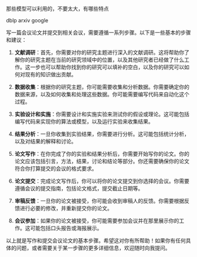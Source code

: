 那些模型可以利用的，不要太大，有哪些特点

dblp arxiv google

写一篇会议论文并提交到相关会议，需要遵循一系列步骤。以下是一些基本的步骤和建议：

1. **文献调研**：首先，你需要对你的研究主题进行深入的文献调研。这将帮助你了解你的研究主题在当前的研究领域中的位置，以及其他研究者已经做了什么工作。这一步也可以帮助你找到你的研究可以填补的空白，以及你的研究可以如何对现有的知识做出贡献。

2. **数据收集**：根据你的研究主题，你可能需要收集和分析数据。你需要确定你的数据来源，以及如何收集和处理这些数据。你可能需要编写代码来自动化这个过程。

3. **实验设计和实施**：你需要设计和实施实验来测试你的假设或理论。这可能包括编写代码来实现你的算法或模型，以及运行实验来收集结果。

4. **结果分析**：一旦你收集到实验结果，你需要进行分析。这可能包括统计分析，以及对结果的解释和讨论。

5. **论文写作**：在你完成了你的实验和结果分析后，你需要开始写你的论文。你的论文应该包括引言，方法，结果，讨论和结论等部分。你还需要确保你的论文符合你打算提交的会议的格式要求。

6. **论文提交**：完成论文写作后，你可以将你的论文提交到你选择的会议。你需要遵循会议的提交指南，包括论文格式，提交截止日期等。

7. **审稿反馈**：一旦你的论文被接受，你可能会收到审稿人的反馈。你需要根据反馈进行必要的修改，并重新提交你的论文。

8. **会议参加**：如果你的论文被接受，你可能需要参加会议并在那里展示你的工作。这可能包括口头报告或海报展示。

以上就是写作和提交会议论文的基本步骤。希望这对你有所帮助！如果你有任何具体的问题，或者需要关于某一步骤的更多详细信息，欢迎随时向我提问。